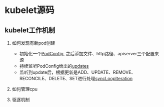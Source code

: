 # kubelet源码
## kubelet工作机制
1. 如何发现有新pod创建
    * 初始化一个[PodConfig](https://github.com/kubernetes/kubernetes/blob/4ce5a8954017644c5420bae81d72b09b735c21f0/pkg/kubelet/kubelet.go#L260), 之后添加文件、http路径、apiserver三个配置来源
    * 持续监听PodConfig给出的[updates](https://github.com/kubernetes/kubernetes/blob/4ce5a8954017644c5420bae81d72b09b735c21f0/cmd/kubelet/app/server.go#L1180)
    * 监听到update后，根据更新是ADD、UPDATE、REMOVE、RECONCILE、DELETE、SET进行处理[syncLoopIteration](https://github.com/kubernetes/kubernetes/blob/4ce5a8954017644c5420bae81d72b09b735c21f0/pkg/kubelet/kubelet.go#L2047)

2. 如何管理cpu

3. 驱逐机制